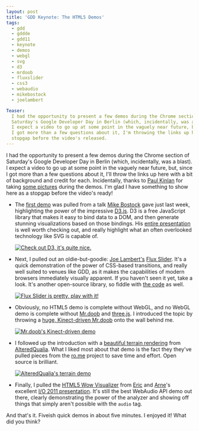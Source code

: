 ```yaml
---
layout: post
title: 'GDD Keynote: The HTML5 Demos'
tags:
  - gdd
  - gddde
  - gdd11
  - keynote
  - demos
  - webgl
  - svg
  - d3
  - mrdoob
  - fluxslider
  - css3
  - webaudio
  - mikebostock
  - joelambert

Teaser:
  I had the opportunity to present a few demos during the Chrome section of 
  Saturday's Google Developer Day in Berlin (which, incidentally, was a blast).
  I expect a video to go up at some point in the vaguely near future, but, since
  I got more than a few questions about it, I'm throwing the links up here as a
  stopgap before the video's released.
---
```

I had the opportunity to present a few demos during the Chrome section of 
Saturday's Google Developer Day in Berlin (which, incidentally, was a blast).
I expect a video to go up at some point in the vaguely near future, but, since
I got more than a few questions about it, I'll throw the links up here with a
bit of background and credit for each. Incidentally, thanks to [Paul
Kinlan][paul] for taking [some pictures][pics] during the demos. I'm glad I have
something to show here as a stopgap before the video's ready!

[paul]: https://plus.google.com/116059998563577101552/
[pics]: https://plus.google.com/116059998563577101552/posts/18W2deUiGkB

* The [first demo][demo1] was pulled from a talk [Mike Bostock][bostock] gave
  just last week, highlighting the power of the impressive [D3.js][d3]. D3 is a
  free JavaScript library that makes it easy to bind data to a DOM, and then
  generate stunning visualizations based on those bindings. His [entire
  presentation][pres1] is well worth checking out, and really highlight what an
  often overlooked technology like SVG is capable of.

  [![Check out D3, it's quite nice.][demo1img]][d3]

[demo1]: http://mbostock.github.com/d3/talk/20111116/transitions.html
[bostock]: http://bost.ocks.org/mike/
[d3]: http://mbostock.github.com/d3/
[pres1]: http://mbostock.github.com/d3/talk/20111116/#0
[demo1img]: /static_content/2011-11-21-d3.jpg

* Next, I pulled out an oldie-but-goodie: [Joe Lambert's][joe] [Flux
  Slider][flux]. It's a quick demonstration of the power of CSS-based
  transitions, and really well suited to venues like GDD, as it makes the
  capabilities of modern browsers immediately visually apparent. If you haven't
  seen it yet, take a look. It's another open-source library, so fiddle with
  [the code][code] as well.

  [![Flux Slider is pretty, play with it!][demo3img]][flux]

[joe]: http://blog.joelambert.co.uk/
[flux]: http://www.joelambert.co.uk/flux/transgallery.html
[code]: https://github.com/joelambert/Flux-Slider/tree/master/js/src
[demo3img]: /static_content/2011-11-21-fluxslider.jpg

* Obviously, no HTML5 demo is complete without WebGL, and no WebGL demo is
  complete without [Mr.doob][mr] and [three.js][three]. I introduced the topic
  by throwing a [huge, Kinect-driven Mr.doob][kinect] onto the wall behind me.

  [![Mr.doob's Kinect-driven demo][demo3img]][kinect]

[mr]: http://mrdoob.com/
[three]: http://mrdoob.github.com/three.js/
[kinect]: http://mrdoob.com/lab/javascript/webgl/kinect/
[demo3img]: /static_content/2011-11-21-mrdoob.jpg

* I followed up the introduction with a [beautiful terrain rendering][terrain]
  from [AlteredQualia][altered]. What I liked most about that demo is the fact
  they they've pulled pieces from the [ro.me][rome] project to save time and
  effort. Open source is brilliant.

  [![AlteredQualia's terrain demo][demo4img]][terrain]

[terrain]: http://alteredqualia.com/three/examples/webgl_terrain_dynamic.html
[altered]: http://alteredqualia.com/
[rome]: http://ro.me/
[demo4img]: /static_content/2011-11-21-terrain.jpg

* Finally, I pulled the [HTML5 Wow Visualizer][viz] from [Eric][e] and
  [Arne][a]'s excellent [I/O 2011 presentation][wow]. It's still the best
  WebAudio API demo out there, clearly demonstrating the power of the analyzer
  and showing off things that simply aren't possible with the `audio` tag.

[viz]: http://www.htmlfivewow.com/demos/audio-visualizer/index.html
[e]: https://plus.sandbox.google.com/118075919496626375791/
[a]: http://blog.roomanna.com/
[wow]: http://www.htmlfivewow.com/
[demo5img]: /static_content/2011-11-21-webaudio.jpg

And that's it. Fiveish quick demos in about five minutes. I enjoyed it! What did
you think?

